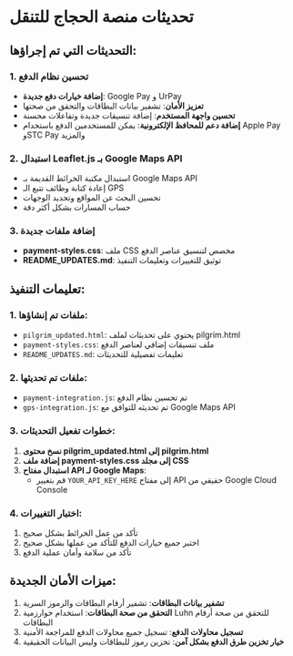 # تحديثات منصة الحجاج للتنقل

## التحديثات التي تم إجراؤها:

### 1. تحسين نظام الدفع
- **إضافة خيارات دفع جديدة**: Google Pay و UrPay
- **تعزيز الأمان**: تشفير بيانات البطاقات والتحقق من صحتها
- **تحسين واجهة المستخدم**: إضافة تنسيقات جديدة وتفاعلات محسنة
- **إضافة دعم للمحافظ الإلكترونية**: يمكن للمستخدمين الدفع باستخدام Apple Pay وSTC Pay والمزيد

### 2. استبدال Leaflet.js بـ Google Maps API
- استبدال مكتبة الخرائط القديمة بـ Google Maps API
- إعادة كتابة وظائف تتبع الـ GPS
- تحسين البحث عن المواقع وتحديد الوجهات
- حساب المسارات بشكل أكثر دقة

### 3. إضافة ملفات جديدة
- **payment-styles.css**: ملف CSS مخصص لتنسيق عناصر الدفع
- **README_UPDATES.md**: توثيق للتغييرات وتعليمات التنفيذ

## تعليمات التنفيذ:

### 1. ملفات تم إنشاؤها:
- `pilgrim_updated.html`: يحتوي على تحديثات لملف pilgrim.html
- `payment-styles.css`: ملف تنسيقات إضافي لعناصر الدفع
- `README_UPDATES.md`: تعليمات تفصيلية للتحديثات

### 2. ملفات تم تحديثها:
- `payment-integration.js`: تم تحسين نظام الدفع
- `gps-integration.js`: تم تحديثه للتوافق مع Google Maps API

### 3. خطوات تفعيل التحديثات:
1. **نسخ محتوى pilgrim_updated.html إلى pilgrim.html**
2. **إضافة ملف payment-styles.css إلى مجلد CSS**
3. **استبدال مفتاح API لـ Google Maps**:
   - قم بتغيير `YOUR_API_KEY_HERE` إلى مفتاح API حقيقي من Google Cloud Console

### 4. اختبار التغييرات:
1. تأكد من عمل الخرائط بشكل صحيح
2. اختبر جميع خيارات الدفع للتأكد من عملها بشكل صحيح
3. تأكد من سلامة وأمان عملية الدفع

## ميزات الأمان الجديدة:

1. **تشفير بيانات البطاقات**: تشفير أرقام البطاقات والرموز السرية
2. **التحقق من صحة البطاقات**: استخدام خوارزمية Luhn للتحقق من صحة أرقام البطاقات
3. **تسجيل محاولات الدفع**: تسجيل جميع محاولات الدفع للمراجعة الأمنية
4. **خيار تخزين طرق الدفع بشكل آمن**: تخزين رموز للبطاقات وليس البيانات الحقيقية
